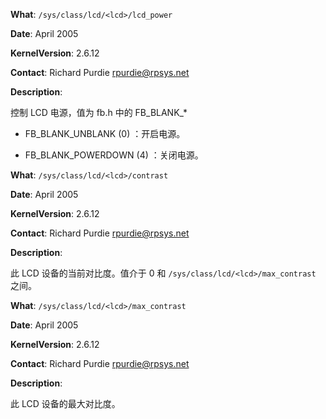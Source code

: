 **What**: `/sys/class/lcd/<lcd>/lcd_power`

**Date**: April 2005

**KernelVersion**: 2.6.12

**Contact**: Richard Purdie <rpurdie@rpsys.net>

**Description**:

控制 LCD 电源，值为 fb.h 中的 FB_BLANK_*

- FB_BLANK_UNBLANK (0) ：开启电源。

- FB_BLANK_POWERDOWN (4) ：关闭电源。

**What**: `/sys/class/lcd/<lcd>/contrast`

**Date**: April 2005

**KernelVersion**: 2.6.12

**Contact**: Richard Purdie <rpurdie@rpsys.net>

**Description**:

此 LCD 设备的当前对比度。值介于 0 和 `/sys/class/lcd/<lcd>/max_contrast` 之间。

**What**: `/sys/class/lcd/<lcd>/max_contrast`

**Date**: April 2005

**KernelVersion**: 2.6.12

**Contact**: Richard Purdie <rpurdie@rpsys.net>

**Description**:

此 LCD 设备的最大对比度。
